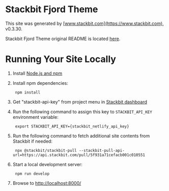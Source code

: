 # Stackbit Fjord Theme

This site was generated by [www.stackbit.com](https://www.stackbit.com), v0.3.30.

Stackbit Fjord Theme original README is located [here](./README.theme.md).

# Running Your Site Locally

1. Install [Node.js and npm](https://nodejs.org/en/)

1. Install npm dependencies:

        npm install

1. Get "stackbit-api-key" from project menu in [Stackbit dashboard](https://app.stackbit.com/dashboard)

1. Run the following command to assign this key to `STACKBIT_API_KEY` environment variable:

        export STACKBIT_API_KEY={stackbit_netlify_api_key}

1. Run the following command to fetch additional site contents from Stackbit if needed:

        npx @stackbit/stackbit-pull --stackbit-pull-api-url=https://api.stackbit.com/pull/5f931a71cefacb001c010551

1. Start a local development server:

        npm run develop

1. Browse to [http://localhost:8000/](http://localhost:8000/)
